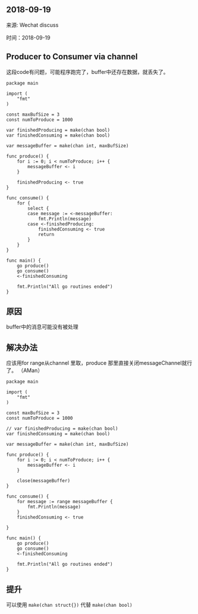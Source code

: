 ## 2018-09-19

来源: Wechat discuss

时间：2018-09-19

## Producer to Consumer via channel
这段code有问题，可能程序跑完了，buffer中还存在数据，就丢失了。

```golang
package main

import (
	"fmt"
)

const maxBufSize = 3
const numToProduce = 1000

var finishedProducing = make(chan bool)
var finishedConsuming = make(chan bool)

var messageBuffer = make(chan int, maxBufSize)

func produce() {
	for i := 0; i < numToProduce; i++ {
		messageBuffer <- i
	}

	finishedProducing <- true
}

func consume() {
	for {
		select {
		case message := <-messageBuffer:
			fmt.Println(message)
		case <-finishedProducing:
			finishedConsuming <- true
			return
		}
	}
}

func main() {
	go produce()
	go consume()
	<-finishedConsuming

	fmt.Println("All go routines ended")
}

```

## 原因
buffer中的消息可能没有被处理


## 解决办法

应该用for range从channel 里取，produce 那里直接关闭messageChannel就行了。 （AMan）

```golang
package main

import (
	"fmt"
)

const maxBufSize = 3
const numToProduce = 1000

// var finishedProducing = make(chan bool)
var finishedConsuming = make(chan bool)

var messageBuffer = make(chan int, maxBufSize)

func produce() {
	for i := 0; i < numToProduce; i++ {
		messageBuffer <- i
	}

	close(messageBuffer)
}

func consume() {
	for message := range messageBuffer {
		fmt.Println(message)
	}
	finishedConsuming <- true

}

func main() {
	go produce()
	go consume()
	<-finishedConsuming

	fmt.Println("All go routines ended")
}

```

## 提升

可以使用 `make(chan struct{})` 代替 `make(chan bool)`
